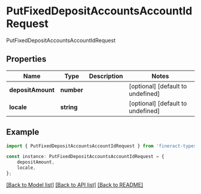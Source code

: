 # PutFixedDepositAccountsAccountIdRequest

PutFixedDepositAccountsAccountIdRequest

## Properties

Name | Type | Description | Notes
------------ | ------------- | ------------- | -------------
**depositAmount** | **number** |  | [optional] [default to undefined]
**locale** | **string** |  | [optional] [default to undefined]

## Example

```typescript
import { PutFixedDepositAccountsAccountIdRequest } from 'fineract-typescript-client';

const instance: PutFixedDepositAccountsAccountIdRequest = {
    depositAmount,
    locale,
};
```

[[Back to Model list]](../README.md#documentation-for-models) [[Back to API list]](../README.md#documentation-for-api-endpoints) [[Back to README]](../README.md)
